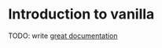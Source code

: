 # Introduction to vanilla

TODO: write [great documentation](http://jacobian.org/writing/what-to-write/)
